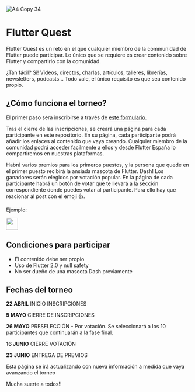 
![A4 Copy 34](https://user-images.githubusercontent.com/19904063/115753510-8dd90300-a39b-11eb-9d88-debf6e2a4bc8.png)

# Flutter Quest

Flutter Quest es un reto en el que cualquier miembro de la communidad de Flutter puede participar. Lo único que se requiere es crear contenido sobre Flutter y compartirlo con la comunidad. 

¿Tan fácil? Si! Videos, directos, charlas, artículos, talleres, librerías, newsletters, podcasts... Todo vale, el único requisito es que sea contenido propio.


## ¿Cómo funciona el torneo?

El primer paso sera inscribirse a través de [este formulario](https://forms.gle/aHbep5zgFtXMNUjb6).

Tras el cierre de las inscripciones, se creará una página para cada participante en este repositorio. En su página, cada participante podrá añadir los enlaces al contenido que vaya creando. Cualquier miembro de la comunidad podrá acceder facilmente a ellos y desde Flutter España lo compartiremos en nuestras plataformas.

Habrá varios premios para los primeros puestos, y la persona que quede en el primer puesto recibirá la ansiada mascota de Flutter. Dash! Los ganadores serán elegidos por votación popular. En la página de cada participante habrá un botón de votar que te llevará a la sección correspondiente donde puedes votar al participante. Para ello hay que reacionar al post con el emoji 👍.

Ejemplo: 

<a href="https://github.com/FlutterSpain/quest/issues/1#issuecomment-818984526">
<img src="https://user-images.githubusercontent.com/19904063/115755189-608d5480-a39d-11eb-9238-ed8d056f35b0.png" height="32"/>
  </a>


## Condiciones para participar

- El contenido debe ser propio
- Uso de Flutter 2.0 y null safety
- No ser dueño de una mascota Dash previamente

## Fechas del torneo

**22 ABRIL**
INICIO INSCRIPCIONES

**5 MAYO**
CIERRE DE INSCRIPCIONES 

**26 MAYO**
PRESELECCIÓN -  Por votación. Se seleccionará a los 10 participantes que continuarán a la fase final.

**16 JUNIO**
CIERRE VOTACIÓN

**23 JUNIO**
ENTREGA DE PREMIOS

Esta página se irá actualizando con nueva información a medida que vaya avanzando el torneo

Mucha suerte a todos!!
